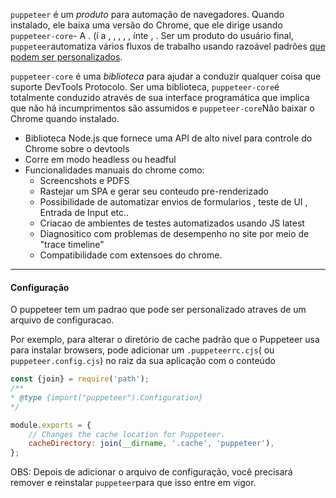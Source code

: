 `puppeteer` é um _produto_ para automação de navegadores. Quando instalado, ele baixa uma versão do Chrome, que ele dirige usando `puppeteer-core`- A . (í a , , , , , ínte , . Ser um produto do usuário final, `puppeteer`automatiza vários fluxos de trabalho usando razoável padrões [que podem ser personalizados](https://pptr.dev/guides/configuration).


`puppeteer-core` é uma _biblioteca_ para ajudar a conduzir qualquer coisa que suporte DevTools Protocolo. Ser uma biblioteca, `puppeteer-core`é totalmente conduzido através de sua interface programática que implica que não há incumprimentos são assumidos e `puppeteer-core`Não baixar o Chrome quando instalado.

- Biblioteca Node.js que fornece uma API de alto nivel para controle do Chrome sobre o devtools
- Corre em modo headless ou headful
- Funcionalidades manuais do chrome como:
	-  Screencshots e PDFS
	-  Rastejar um SPA  e gerar seu conteudo pre-renderizado
	-  Possibilidade de automatizar envios de formularios , teste de UI , Entrada de Input etc..
	- Criacao de ambientes de testes automatizados usando JS latest
	- Diagnositico com problemas de desempenho no site por meio de "trace timeline"
	- Compatibilidade com extensoes do chrome.

---
#### Configuração

O puppeteer tem um padrao que pode ser personalizado atraves de um arquivo de configuracao.

Por exemplo, para alterar o diretório de cache padrão que o Puppeteer usa para instalar browsers, pode adicionar um `.puppeteerrc.cjs`( ou `puppeteer.config.cjs`) no raiz da sua aplicação com o conteúdo

```js
const {join} = require('path'); 
/** 
* @type {import("puppeteer").Configuration} 
*/

module.exports = { 
    // Changes the cache location for Puppeteer.  
    cacheDirectory: join(__dirname, '.cache', 'puppeteer'),
};
```

OBS: Depois de adicionar o arquivo de configuração, você precisará remover e reinstalar `puppeteer`para que isso entre em vigor.

